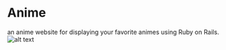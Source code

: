 # Anime

an anime website for displaying your favorite animes using Ruby on Rails.
![alt text](https://github.com/tirus-bot/anime/blob/main/screenshot/manga.png?raw=true)
